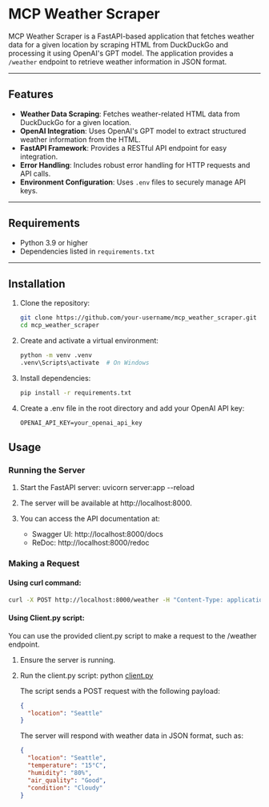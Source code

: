 # MCP Weather Scraper

MCP Weather Scraper is a FastAPI-based application that fetches weather data for a given location by scraping HTML from DuckDuckGo and processing it using OpenAI's GPT model. The application provides a `/weather` endpoint to retrieve weather information in JSON format.

---

## Features

- **Weather Data Scraping**: Fetches weather-related HTML data from DuckDuckGo for a given location.
- **OpenAI Integration**: Uses OpenAI's GPT model to extract structured weather information from the HTML.
- **FastAPI Framework**: Provides a RESTful API endpoint for easy integration.
- **Error Handling**: Includes robust error handling for HTTP requests and API calls.
- **Environment Configuration**: Uses `.env` files to securely manage API keys.

---

## Requirements

- Python 3.9 or higher
- Dependencies listed in `requirements.txt`

---

## Installation

1. Clone the repository:
   ```bash
   git clone https://github.com/your-username/mcp_weather_scraper.git
   cd mcp_weather_scraper
   ```
2. Create and activate a virtual environment:
   ```bash
   python -m venv .venv
   .venv\Scripts\activate  # On Windows
   ```
3. Install dependencies:
   ```bash
   pip install -r requirements.txt
   ```
4. Create a .env file in the root directory and add your OpenAI API key:
   ```env
   OPENAI_API_KEY=your_openai_api_key
   ```

## Usage

### Running the Server

1. Start the FastAPI server:
   uvicorn server:app --reload

2. The server will be available at http://localhost:8000.

3. You can access the API documentation at:
   - Swagger UI: http://localhost:8000/docs
   - ReDoc: http://localhost:8000/redoc

### Making a Request

#### Using curl command:

```bash
curl -X POST http://localhost:8000/weather -H "Content-Type: application/json" -d '{"location": "Seattle"}'
```

#### Using Client.py script:

You can use the provided client.py script to make a request to the /weather endpoint.

1. Ensure the server is running.
2. Run the client.py script:
   python [client.py](http://_vscodecontentref_/1)

   The script sends a POST request with the following payload:

   ```json
   {
     "location": "Seattle"
   }
   ```

   The server will respond with weather data in JSON format, such as:

   ```json
   {
     "location": "Seattle",
     "temperature": "15°C",
     "humidity": "80%",
     "air_quality": "Good",
     "condition": "Cloudy"
   }
   ```
